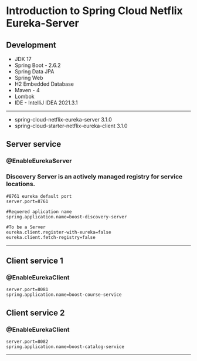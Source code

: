 # Introduction to Spring Cloud Netflix Eureka-Server

## Development

* JDK 17
* Spring Boot - 2.6.2
* Spring Data JPA
* Spring Web
* H2 Embedded Database
* Maven - 4
* Lombok
* IDE - IntelliJ IDEA 2021.3.1

***
* spring-cloud-netflix-eureka-server 3.1.0
* spring-cloud-starter-netflix-eureka-client 3.1.0


##  Server service 

### @EnableEurekaServer
### Discovery Server is an actively managed registry for service locations.

    #8761 eureka default port
    server.port=8761
    
    #Requered aplication name
    spring.application.name=boost-discovery-server

    #To be a Server
    eureka.client.register-with-eureka=false
    eureka.client.fetch-registry=false
***

##  Client service 1
### @EnableEurekaClient
    server.port=8081
    spring.application.name=boost-course-service
##  Client service 2
### @EnableEurekaClient
    server.port=8082
    spring.application.name=boost-catalog-service
***


